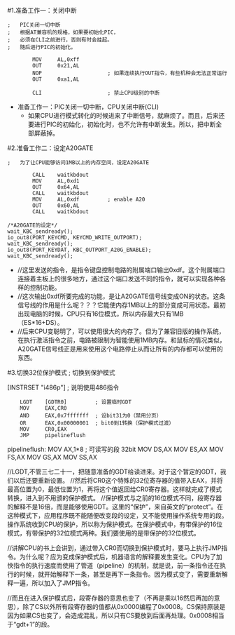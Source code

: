 #1.准备工作一：关闭中断

```
;   PIC关闭一切中断
;   根据AT兼容机的规格，如果要初始化PIC，
;   必须在CLI之前进行，否则有时会挂起。
;   随后进行PIC的初始化。

        MOV     AL,0xff
        OUT     0x21,AL
        NOP                     ; 如果连续执行OUT指令，有些机种会无法正常运行
        OUT     0xa1,AL

        CLI                     ; 禁止CPU级别的中断

```
* 准备工作一：PIC关闭一切中断，CPU关闭中断(CLI)
	* 如果CPU进行模式转化的时候进来了中断信号，就麻烦了。而且，后来还要进行PIC的初始化，初始化时，也不允许有中断发生。所以，把中断全部屏蔽掉。

#2.准备工作二：设定A20GATE

```
;   为了让CPU能够访问1MB以上的内存空间，设定A20GATE

        CALL    waitkbdout
        MOV     AL,0xd1
        OUT     0x64,AL
        CALL    waitkbdout
        MOV     AL,0xdf         ; enable A20
        OUT     0x60,AL
        CALL    waitkbdout

/*A20GATE的设定*/
wait_KBC_sendready();
io_out8(PORT_KEYCMD, KEYCMD_WRITE_OUTPORT);
wait_KBC_sendready();
io_out8(PORT_KEYDAT, KBC_OUTPORT_A20G_ENABLE);
wait_KBC_sendready();
```


* //这里发送的指令，是指令键盘控制电路的附属端口输出0xdf。这个附属端口连接着主板上的很多地方，通过这个端口发送不同的指令，就可以实现各种各样的控制功能。
* //这次输出0xdf所要完成的功能，是让A20GATE信号线变成ON的状态。这条信号线的作用是什么呢？？？它能使内存1MB以上的部分变成可用状态。最初出现电脑的时候，CPU只有16位模式，所以内存最大只有1MB（ES*16+DS）。
* //后来CPU变聪明了，可以使用很大的内存了。但为了兼容旧版的操作系统，在执行激活指令之前，电路被限制为智能使用1MB内存。和鼠标的情况类似，A20GATE信号线正是用来使用这个电路停止从而让所有的内存都可以使用的东西。


#3.切换32位保护模式
;   切换到保护模式

[INSTRSET "i486p"]              ; 说明使用486指令

        LGDT    [GDTR0]         ; 设置临时GDT
        MOV     EAX,CR0
        AND     EAX,0x7fffffff  ; 设bit31为0（禁用分页）
        OR      EAX,0x00000001  ; bit0到1转换（保护模式过渡）
        MOV     CR0,EAX
        JMP     pipelineflush
pipelineflush:
        MOV     AX,1*8          ;  可读写的段 32bit
        MOV     DS,AX
        MOV     ES,AX
        MOV     FS,AX
        MOV     GS,AX
        MOV     SS,AX

//LGDT,不管三七二十一，把随意准备的GDT给读进来。对于这个暂定的GDT，我们以后还要重新设置。
//然后将CR0这个特殊的32位寄存器的值带入EAX，并将最高位置为0，最低位置为1，再将这个值返回给CR0寄存器。这样就完成了模式转换，进入到不用颁的保护模式。
//保护模式与之前的16位模式不同，段寄存器的解释不是16倍，而是能够使用GDT。这里的“保护”，来自英文的“protect”。在这种模式下，应用程序既不能随便改变段的设定，又不能使用操作系统专用的段。操作系统收到CPU的保护，所以称为保护模式。在保护模式中，有带保护的16位模式，有带保护的32位模式两种。我们要使用的是带保护的32位模式。

//讲解CPU的书上会讲到，通过带入CR0而切换到保护模式时，要马上执行JMP指令。为什么呢？应为变成保护模式后，机器语言的解释要发生变化。CPU为了加快指令的执行速度而使用了管道（pipeline）的机制，就是说，前一条指令还在执行的时候，就开始解释下一条，甚至是再下一条指令。因为模式变了，需要重新解释一遍，所以加入了JMP指令。

//而且在进入保护模式后，段寄存器的意思也变了（不再是乘以16然后再加的意思），除了CS以外所有段寄存器的值都从0x0000编程了0x0008。CS保持原装是因为如果CS也变了，会造成混乱，所以只有CS要放到后面再处理。0x0008相当于“gdt+1”的段。

 
